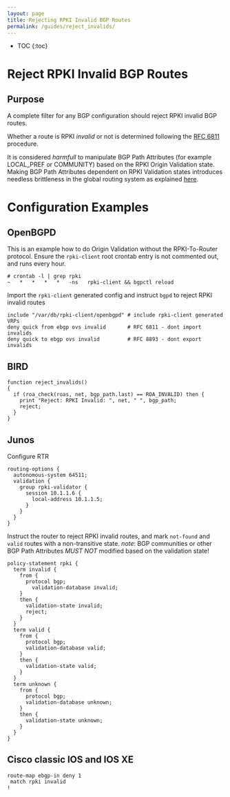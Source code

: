 ```yaml
---
layout: page
title: Rejecting RPKI Invalid BGP Routes
permalink: /guides/reject_invalids/
---
```


* TOC
{:toc}

# Reject RPKI Invalid BGP Routes

## Purpose

A complete filter for any BGP configuration should reject RPKI invalid BGP routes.

Whether a route is RPKI *invalid* or not is determined following the
[RFC 6811](https://tools.ietf.org/html/rfc6811) procedure.

It is considered *harmfull* to manipulate BGP Path Attributes (for example LOCAL_PREF or COMMUNITY) based on the RPKI Origin Validation state.
Making BGP Path Attributes dependent on RPKI Validation states introduces needless brittleness in the global routing system as explained [here](https://mailarchive.ietf.org/arch/msg/sidrops/dwQi9lgYKRVctdlMAHhtgYkzhSM/).

# Configuration Examples

## OpenBGPD

This is an example how to do Origin Validation without the RPKI-To-Router protocol.
Ensure the `rpki-client` root crontab entry is not commented out, and runs every hour.

```
# crontab -l | grep rpki
~   *   *   *   *   -ns   rpki-client && bgpctl reload
```

Import the `rpki-client` generated config and instruct `bgpd` to reject RPKI invalid routes

```
include "/var/db/rpki-client/openbgpd" # include rpki-client generated VRPs
deny quick from ebgp ovs invalid       # RFC 6811 - dont import invalids
deny quick to ebgp ovs invalid         # RFC 8893 - dont export invalids
```

## BIRD
```
function reject_invalids()
{
  if (roa_check(roas, net, bgp_path.last) == ROA_INVALID) then {
    print "Reject: RPKI Invalid: ", net, " ", bgp_path;
    reject;
  }
}
```

## Junos

Configure RTR

```
routing-options {
  autonomous-system 64511;
  validation {
    group rpki-validator {
      session 10.1.1.6 {
        local-address 10.1.1.5;
      }
    }
  }
}
```

Instruct the router to reject RPKI invalid routes, and mark `not-found` and `valid` routes with a non-transitive state.
*note*: BGP communities or other BGP Path Attributes *MUST NOT* modified based on the validation state!

```
policy-statement rpki {
  term invalid {
    from {
      protocol bgp;
        validation-database invalid;
    }
    then {
      validation-state invalid;
      reject;
    }
  }
  term valid {
    from {
      protocol bgp;
      validation-database valid;
    }
    then {
      validation-state valid;
    }
  }
  term unknown {
    from {
      protocol bgp;
      validation-database unknown;
    }
    then {
      validation-state unknown;
    }
  }
}
```

## Cisco classic IOS and IOS XE

```
route-map ebgp-in deny 1
 match rpki invalid
!
```
